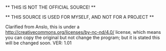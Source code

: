 
<br>
** THIS IS NOT THE OFFICIAL SOURCE! **

** THIS SOURCE IS USED FOR MYSELF, AND NOT FOR A PROJECT **

Clarified from Anslo, this is under a http://creativecommons.org/licenses/by-nc-nd/4.0/ license, which means you can copy the original but not change the program; but it is stated this will be changed soon.
VER: 1.01
